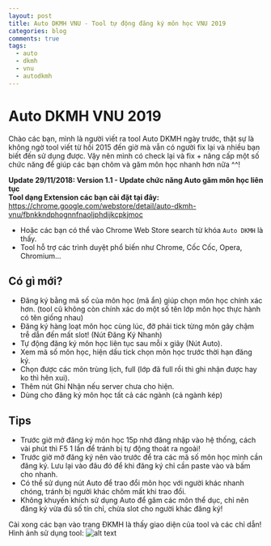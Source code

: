 ```yaml
---
layout: post
title: Auto DKMH VNU - Tool tự động đăng ký môn học VNU 2019
categories: blog
comments: true
tags:
  - auto
  - dkmh
  - vnu
  - autodkmh
---
```


# **Auto DKMH VNU 2019**

Chào các bạn, mình là người viết ra tool Auto DKMH ngày trước, thật sự là không ngờ tool viết từ hồi 2015 đến giờ mà vẫn có người fix lại và nhiều bạn biết đến sử dụng được. Vậy nên mình có check lại và fix + nâng cấp một số chức năng để giúp các bạn chôm và găm môn học nhanh hơn nữa ^^! <br/>

**Update 29/11/2018: Version 1.1 - Update chức năng Auto găm môn học liên tục** <br/>
**Tool dạng Extension các bạn cài đặt tại đây:** <https://chrome.google.com/webstore/detail/auto-dkmh-vnu/fbnkkndphognnfnaoljphdijkcpkjmoc> <br/>
* Hoặc các bạn có thể vào Chrome Web Store search từ khóa `Auto DKMH` là thấy.
* Tool hỗ trợ các trình duyệt phổ biến như Chrome, Cốc Cốc, Opera, Chromium... <br/>

Có gì mới?
-------
* Đăng ký bằng mã số của môn học (mã ẩn) giúp chọn môn học chính xác hơn. (tool cũ không còn chính xác do một số tên lớp môn học thực hành có tên giống nhau)
* Đăng ký hàng loạt môn học cùng lúc, đỡ phải tick từng môn gây chậm trễ dẫn đến mất slot! (Nút Đăng Ký Nhanh)
* Tự động đăng ký môn học liên tục sau mỗi x giây (Nút Auto).
* Xem mã số môn học, hiện dấu tick chọn môn học trước thời hạn đăng ký.
* Chọn được các môn trùng lịch, full (lớp đã full rồi thì ghi nhận được hay ko thì hên xui).
* Thêm nút Ghi Nhận nếu server chưa cho hiện.
* Dùng cho đăng ký môn học tất cả các ngành (cả ngành kép)

Tips
-------
* Trước giờ mở đăng ký môn học 15p nhớ đăng nhập vào hệ thống, cách vài phút thì F5 1 lần để tránh bị tự động thoát ra ngoài!
* Trước giờ mở đăng ký nên vào trước để tra các mã số môn học mình cần đăng ký. Lưu lại vào đâu đó để khi đăng ký chỉ cần paste vào và bấm cho nhanh.
* Có thể sử dụng nút Auto để trao đổi môn học với người khác nhanh chóng, tránh bị người khác chôm mất khi trao đổi.
* Không khuyến khích sử dụng Auto để găm các môn thể dục, chỉ nên đăng ký vừa đủ số tín chỉ, chừa slot cho người khác đăng ký!

Cài xong các bạn vào trang ĐKMH là thấy giao diện của tool và các chỉ dẫn! <br/>
Hình ảnh sử dụng tool:
![alt text](https://duclvz.github.io/AutoDKMH/demo.png "AutoDKMHVNU")